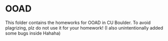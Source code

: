 # OOAD
This folder contains the homeworks for OOAD in CU Boulder.
To avoid plagrizing, plz do not use it for your homework! (I also unintentionally added some bugs inside Hahaha)


